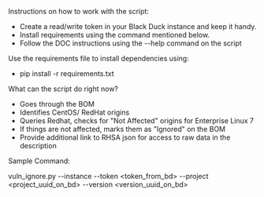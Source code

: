 Instructions on how to work with the script:

- Create a read/write token in your Black Duck instance and keep it handy.
- Install requirements using the command mentioned below. 
- Follow the DOC instructions using the --help command on the script 

Use the requirements file to install dependencies using:
- pip install -r requirements.txt

What can the script do right now? 

- Goes through the BOM
- Identifies CentOS/ RedHat origins
- Queries Redhat, checks for "Not Affected" origins for Enterprise Linux 7
- If things are not affected, marks them as "Ignored" on the BOM
- Provide additional link to RHSA json for access to raw data in the description

Sample Command:

vuln_ignore.py --instance <host> --token <token_from_bd> --project <project_uuid_on_bd> --version <version_uuid_on_bd>
